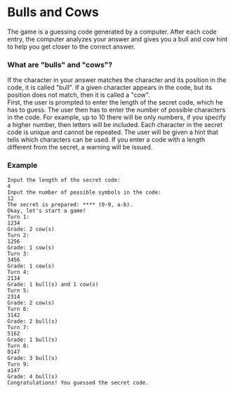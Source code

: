 # Bulls and Cows #
The game is a guessing code generated by a computer.
After each code entry, the computer analyzes your answer and gives you a bull and cow hint to help you get closer to the correct answer.  
### What are "bulls" and "cows"? ###
If the character in your answer matches the character and its position in the code, it is called "bull". If a given character appears in the code, but its position does not match, then it is called a "cow".  
First, the user is prompted to enter the length of the secret code, which he has to guess.
The user then has to enter the number of possible characters in the code.
For example, up to 10 there will be only numbers, if you specify a higher number, then letters will be included.
Each character in the secret code is unique and cannot be repeated.
The user will be given a hint that tells which characters can be used.
If you enter a code with a length different from the secret, a warning will be issued.
### Example ###
    Input the length of the secret code:
    4
    Input the number of possible symbols in the code:
    12
    The secret is prepared: **** (0-9, a-b).
    Okay, let's start a game!
    Turn 1:
    1234
    Grade: 2 cow(s)
    Turn 2:
    1256
    Grade: 1 cow(s)
    Turn 3:
    3456
    Grade: 1 cow(s)
    Turn 4:
    2134
    Grade: 1 bull(s) and 1 cow(s)
    Turn 5:
    2314
    Grade: 2 cow(s)
    Turn 6:
    3142
    Grade: 2 bull(s)
    Turn 7:
    5162
    Grade: 1 bull(s)
    Turn 8:
    0147
    Grade: 3 bull(s)
    Turn 9:
    a147
    Grade: 4 bull(s)
    Congratulations! You guessed the secret code.